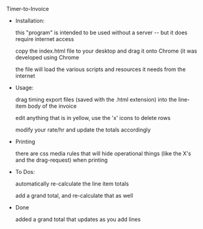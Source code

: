 Timer-to-Invoice


- Installation:

  this "program" is intended to be used without a server -- but it does require internet access
 
  copy the index.html file to your desktop and drag it onto Chrome (it was developed using Chrome
  
  the file will load the various scripts and resources it needs from the internet 
 
 
- Usage:

  drag timing export files (saved with the .html extension) into the line-item body of the invoice
  
  edit anything that is in yellow, use the 'x' icons to delete rows

  modify your rate/hr and update the totals accordingly


- Printing

  there are css media rules that will hide operational things (like the X's and the drag-request) when printing


- To Dos:

  automatically re-calculate the line item totals 
  
  add a grand total, and re-calculate that as well
  
- Done

  added a grand total that updates as you add lines
  